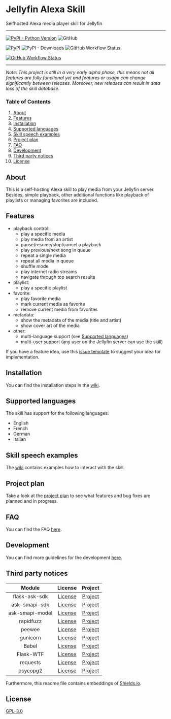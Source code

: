# Jellyfin Alexa Skill

Selfhosted Alexa media player skill for Jellyfin

---

[![PyPI - Python Version](https://img.shields.io/pypi/pyversions/jellyfin_alexa_skill?style=for-the-badge)](https://pypi.org/project/jellyfin-alexa-skill/) ![GitHub](https://img.shields.io/github/license/infinityofspace/jellyfin_alexa_skill?style=for-the-badge)

[![PyPI](https://img.shields.io/pypi/v/jellyfin_alexa_skill?style=for-the-badge)](https://pypi.org/project/jellyfin-alexa-skill/) ![PyPI - Downloads](https://img.shields.io/pypi/dm/jellyfin_alexa_skill?style=for-the-badge) ![GitHub Workflow Status](https://img.shields.io/github/workflow/status/infinityofspace/jellyfin_alexa_skill/pypi%20release?style=for-the-badge)

[![GitHub Workflow Status](https://img.shields.io/github/workflow/status/infinityofspace/jellyfin_alexa_skill/docker%20release?label=Docker&style=for-the-badge)](https://github.com/infinityofspace/jellyfin_alexa_skill/pkgs/container/jellyfin_alexa_skill)

---

_Note: This project is still in a very early alpha phase, this means not all features are fully functional yet and
features or usage can change significantly between releases. Moreover, new releases can result in data loss of the skill
database._

### Table of Contents

1. [About](#about)
2. [Features](#features)
3. [Installation](#installation)
4. [Supported languages](#supported-languages)
5. [Skill speech examples](#skill-speech-examples)
6. [Project plan](#project-plan)
7. [FAQ](#faq)
8. [Development](#development)
9. [Third party notices](#third-party-notices)
10. [License](#license)

## About

This is a self-hosting Alexa skill to play media from your Jellyfin server. Besides, simple playback, other additional
functions like playback of playlists or managing favorites are included.

## Features

- playback control:
    - play a specific media
    - play media from an artist
    - pause/resume/stop/cancel a playback
    - play previous/next song in queue
    - repeat a single media
    - repeat all media in queue
    - shuffle mode
    - play internet radio streams
    - navigate through top search results
- playlist:
    - play a specific playlist
- favorite:
    - play favorite media
    - mark current media as favorite
    - remove current media from favorites
- metadata:
    - show the metadata of the media (title and artist)
    - show cover art of the media
- other:
    - multi-language support (see [Supported languages](#supported-languages))
    - multi-user support (any user on the Jellyfin server can use the skill)

If you have a feature idea, use
this [issue template](https://github.com/infinityofspace/jellyfin_alexa_skill/issues/new?labels=feature&template=feature_request.md)
to suggest your idea for implementation.

## Installation

You can find the installation steps in the [wiki](https://github.com/infinityofspace/jellyfin_alexa_skill/wiki/Installation).

## Supported languages

The skill has support for the following languages:

- English
- French
- German
- Italian

## Skill speech examples

The [wiki](https://github.com/infinityofspace/jellyfin_alexa_skill/wiki/Interaction-examples) contains examples how to
interact with the skill.

## Project plan

Take a look at the [project plan](https://github.com/infinityofspace/jellyfin_alexa_skill/projects) to see what features
and bug fixes are planned and in progress.

## FAQ

You can find the FAQ [here](https://github.com/infinityofspace/jellyfin_alexa_skill/wiki/FAQ).

## Development

You can find more guidelines for the
development [here](https://github.com/infinityofspace/jellyfin_alexa_skill/wiki/Development).

## Third party notices

|     Module      |                                              License                                              |                               Project                               |
|:---------------:|:-------------------------------------------------------------------------------------------------:|:-------------------------------------------------------------------:|
|  flask-ask-sdk  | [License](https://raw.githubusercontent.com/alexa/alexa-skills-kit-sdk-for-python/master/LICENSE) | [Project](https://github.com/alexa/alexa-skills-kit-sdk-for-python) |
|  ask-smapi-sdk  | [License](https://raw.githubusercontent.com/alexa/alexa-skills-kit-sdk-for-python/master/LICENSE) | [Project](https://github.com/alexa/alexa-skills-kit-sdk-for-python) |
| ask-smapi-model |      [License](https://raw.githubusercontent.com/alexa/alexa-apis-for-python/master/LICENSE)      |      [Project](https://github.com/alexa/alexa-apis-for-python)      |
|    rapidfuzz    |          [License](https://raw.githubusercontent.com/maxbachmann/RapidFuzz/main/LICENSE)          |         [Project](https://github.com/maxbachmann/RapidFuzz)         |
|     peewee      |            [License](https://raw.githubusercontent.com/coleifer/peewee/master/LICENSE)            |            [Project](https://github.com/coleifer/peewee)            |
|    gunicorn     |           [License](https://raw.githubusercontent.com/benoitc/gunicorn/master/LICENSE)            |           [Project](https://github.com/benoitc/gunicorn)            |
|      Babel      |          [License](https://raw.githubusercontent.com/python-babel/babel/master/LICENSE)           |          [Project](https://github.com/python-babel/babel)           |
|    Flask-WTF    |          [License](https://raw.githubusercontent.com/wtforms/wtforms/master/LICENSE.rst)          |            [Project](https://github.com/wtforms/wtforms)            |
|    requests     |              [License](https://raw.githubusercontent.com/psf/requests/main/LICENSE)               |             [Project](https://github.com/psf/requests)              |
|    psycopg2     |           [License](https://raw.githubusercontent.com/psycopg/psycopg2/master/LICENSE)            |           [Project](https://github.com/psycopg/psycopg2)            |


Furthermore, this readme file contains embeddings of [Shields.io](https://github.com/badges/shields).

## License

[GPL-3.0](https://github.com/infinityofspace/jellyfin_alexa_skill/blob/main/LICENSE)
